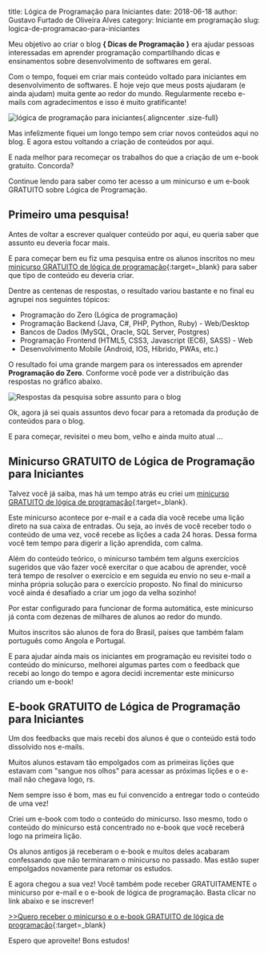 title: Lógica de Programação para Iniciantes
date: 2018-06-18
author: Gustavo Furtado de Oliveira Alves
category: Iniciante em programação
slug: logica-de-programacao-para-iniciantes

Meu objetivo ao criar o blog **{ Dicas de Programação }** era ajudar
pessoas interessadas em aprender programação compartilhando dicas
e ensinamentos sobre desenvolvimento de softwares em geral.

Com o tempo, foquei em criar mais conteúdo voltado para iniciantes em desenvolvimento de softwares.
E hoje vejo que meus posts ajudaram (e ainda ajudam) muita gente ao redor do mundo.
Regularmente recebo e-mails com agradecimentos e isso é muito gratificante!

![lógica de programação para iniciantes](/images/logica-de-programacao-para-iniciantes/logica-de-programacao-para-iniciantes.png){.aligncenter .size-full}

Mas infelizmente fiquei um longo tempo sem criar novos conteúdos aqui no blog.
E agora estou voltando a criação de conteúdos por aqui.

E nada melhor para recomeçar os trabalhos do que a criação de um e-book gratuito. Concorda?

Continue lendo para saber como ter acesso a um minicurso e um e-book GRATUITO sobre Lógica de Programação.

## Primeiro uma pesquisa!

Antes de voltar a escrever qualquer conteúdo por aqui, eu queria saber que assunto eu deveria focar mais.

E para começar bem eu fiz uma pesquisa entre os alunos inscritos no meu 
[minicurso GRATUITO de lógica de programação](https://mclp.dicasdeprogramacao.com.br){:target=\_blank}
para saber que tipo de conteúdo eu deveria criar.

Dentre as centenas de respostas, o resultado variou bastante e no final eu agrupei nos seguintes tópicos:

- Programação do Zero (Lógica de programação)
- Programação Backend (Java, C#, PHP, Python, Ruby) - Web/Desktop
- Bancos de Dados (MySQL, Oracle, SQL Server, Postgres)
- Programação Frontend (HTML5, CSS3, Javascript (EC6), SASS) - Web
- Desenvolvimento Mobile (Android, IOS, Híbrido, PWAs, etc.)

O resultado foi uma grande margem para os interessados em aprender **Programação do Zero**. Conforme você pode ver a distribuição das respostas no gráfico abaixo.

![Respostas da pesquisa sobre assunto para o blog](/images/logica-de-programacao-para-iniciantes/resultado-pesquisa.png)

Ok, agora já sei quais assuntos devo focar para a retomada da produção de conteúdos para o blog.

E para começar, revisitei o meu bom, velho e ainda muito atual ...

## Minicurso GRATUITO de Lógica de Programação para Iniciantes

Talvez você já saiba, mas há um tempo atrás eu criei um 
[minicurso GRATUITO de lógica de programação](https://mclp.dicasdeprogramacao.com.br){:target=\_blank}.

Este minicurso acontece por e-mail e a cada dia você recebe uma lição direto na sua caixa de entradas.
Ou seja, ao invés de você receber todo o conteúdo de uma vez, você recebe as lições a cada 24 horas.
Dessa forma você tem tempo para digerir a lição aprendida, com calma.

Além do conteúdo teórico, o minicurso também tem alguns exercícios sugeridos que vão fazer você
exercitar o que acabou de aprender, você terá tempo de resolver o exercício e em seguida eu
envio no seu e-mail a minha própria solução para o exercício proposto.
No final do minicurso você ainda é desafiado a criar um jogo da velha sozinho!

Por estar configurado para funcionar de forma automática,
este minicurso já conta com dezenas de milhares de alunos ao redor do mundo.

Muitos inscritos são alunos de fora do Brasil, países que também falam português como Angola e Portugal.

E para ajudar ainda mais os iniciantes em programação eu revisitei todo o conteúdo do minicurso,
melhorei algumas partes com o feedback que recebi ao longo do tempo e agora decidi incrementar este minicurso
criando um e-book!

## E-book GRATUITO de Lógica de Programação para Iniciantes

Um dos feedbacks que mais recebi dos alunos é que o conteúdo está todo dissolvido nos e-mails.

Muitos alunos estavam tão empolgados com as primeiras lições que estavam com "sangue nos olhos"
para acessar as próximas lições e o e-mail não chegava logo, rs.

Nem sempre isso é bom, mas eu fui convencido a entregar todo o conteúdo de uma vez!

Criei um e-book com todo o conteúdo do minicurso.
Isso mesmo, todo o conteúdo do minicurso está concentrado no e-book que você receberá logo na primeira lição.

Os alunos antigos já receberam o e-book e muitos deles acabaram confessando que não terminaram o minicurso no passado.
Mas estão super empolgados novamente para retomar os estudos.

E agora chegou a sua vez! Você também pode receber GRATUITAMENTE o minicurso por e-mail e o e-book de lógica de programação.
Basta clicar no link abaixo e se inscrever!

[>>Quero receber o minicurso e o e-book GRATUITO de lógica de programação](https://mclp.dicasdeprogramacao.com.br){:target=\_blank}

Espero que aproveite! Bons estudos!